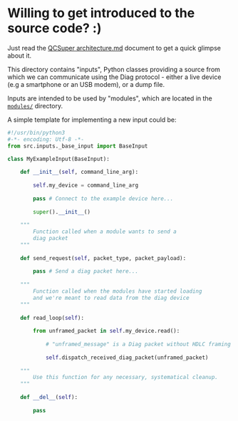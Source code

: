 # Willing to get introduced to the source code? :)

Just read the [QCSuper architecture.md](../../docs/QCSuper%20architecture.md) document to get a quick glimpse about it.

This directory contains "inputs", Python classes providing a source from which we can communicate using the Diag protocol - either a live device (e.g a smartphone or an USB modem), or a dump file.

Inputs are intended to be used by "modules", which are located in the [`modules/`](../modules/) directory.

A simple template for implementing a new input could be:

```python
#!/usr/bin/python3
#-*- encoding: Utf-8 -*-
from src.inputs._base_input import BaseInput

class MyExampleInput(BaseInput):
    
    def __init__(self, command_line_arg):
        
        self.my_device = command_line_arg
        
        pass # Connect to the example device here...
        
        super().__init__()
    
    """
        Function called when a module wants to send a
        diag packet
    """
    
    def send_request(self, packet_type, packet_payload):
    
        pass # Send a diag packet here...
    
    """
        Function called when the modules have started loading
        and we're meant to read data from the diag device
    """
    
    def read_loop(self):
    
        from unframed_packet in self.my_device.read():
        
            # "unframed_message" is a Diag packet without HDLC framing
        
            self.dispatch_received_diag_packet(unframed_packet)
    
    """
        Use this function for any necessary, systematical cleanup.
    """
    
    def __del__(self):
    
        pass
```
